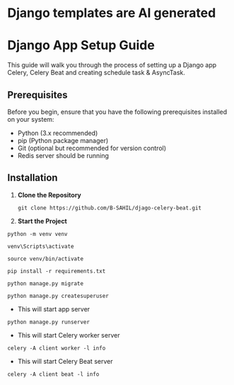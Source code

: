 # Django templates are AI generated

# Django App Setup Guide

This guide will walk you through the process of setting up a Django app Celery, Celery Beat and creating schedule  task &  AsyncTask. 


## Prerequisites

Before you begin, ensure that you have the following prerequisites installed on your system:

- Python (3.x recommended)
- pip (Python package manager)
- Git (optional but recommended for version control)
- Redis server should be running

<!-- Make sure to change Port or other setting if using -->

## Installation

1. **Clone the Repository**

   ```shell
   git clone https://github.com/B-SAHIL/djago-celery-beat.git
   ```


2. **Start the Project**


```shell script
python -m venv venv
```

```shell script
venv\Scripts\activate 
```

<!-- on mac -->
```shell script
source venv/bin/activate
```

```shell script
pip install -r requirements.txt
```


```shell script
python manage.py migrate
```

<!-- Can create super user to check result from admin panel -->
<!-- JUST MAKE SURE TO DELETE THE RESULTS FROM ADMIN PANEL (Task results) AFTER SOMTIMES WHENEVER SERVER IS RUNNIG  -->

```shell script
python manage.py createsuperuser
```

- This will start app server

```shell script
python manage.py runserver
```

- This will start Celery worker server
```shell script
celery -A client worker -l info  
```
- This will start Celery Beat server
```shell script
celery -A client beat -l info 
```

<!-- All three server should be running at same time -->
